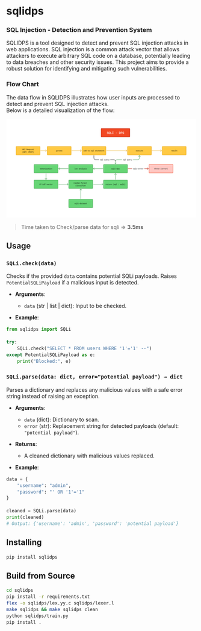 # sqlidps
### SQL Injection - Detection and Prevention System

SQLIDPS is a tool designed to detect and prevent SQL injection attacks in web applications. SQL injection is a common attack vector that allows attackers to execute arbitrary SQL code on a database, potentially leading to data breaches and other security issues. This project aims to provide a robust solution for identifying and mitigating such vulnerabilities.

### Flow Chart
The data flow in SQLIDPS illustrates how user inputs are processed to detect and prevent SQL injection attacks.  
Below is a detailed visualization of the flow:

![Flowchart](https://raw.githubusercontent.com/DPRIYATHAM/sqlidps/main/flowchart.png)

> Time taken to Check/parse data for sqli => **3.5ms**

## Usage

### `SQLi.check(data)`

Checks if the provided `data` contains potential SQLi payloads. Raises `PotentialSQLiPayload` if a malicious input is detected.

* **Arguments**:

  * `data` (str | list | dict): Input to be checked.

* **Example**:

```python
from sqlidps import SQLi

try:
    SQLi.check("SELECT * FROM users WHERE '1'='1' --")
except PotentialSQLiPayload as e:
    print("Blocked:", e)
```
### `SQLi.parse(data: dict, error="potential payload") → dict`

Parses a dictionary and replaces any malicious values with a safe error string instead of raising an exception.

* **Arguments**:

  * `data` (dict): Dictionary to scan.
  * `error` (str): Replacement string for detected payloads (default: `"potential payload"`).

* **Returns**:

  * A cleaned dictionary with malicious values replaced.

* **Example**:
```python
data = {
    "username": "admin",
    "password": "' OR '1'='1"
}

cleaned = SQLi.parse(data)
print(cleaned)
# Output: {'username': 'admin', 'password': 'potential payload'}
```
## Installing 
```bash
pip install sqlidps
```

## Build from Source
```bash
cd sqlidps
pip install -r requirements.txt
flex -o sqlidps/lex.yy.c sqlidps/lexer.l
make sqlidps && make sqlidps clean
python sqlidps/train.py
pip install .
```

